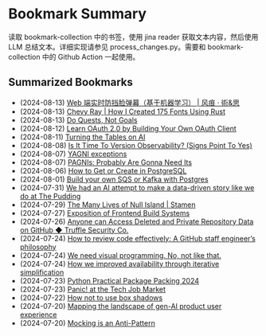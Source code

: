 # Bookmark Summary 
读取 bookmark-collection 中的书签，使用 jina reader 获取文本内容，然后使用 LLM 总结文本。详细实现请参见 process_changes.py。需要和 bookmark-collection 中的 Github Action 一起使用。
    
## Summarized Bookmarks
- (2024-08-13) [Web 端实时防挡脸弹幕（基于机器学习） | 风痕 · 術&思](202408/2024-08-13-web-端实时防挡脸弹幕（基于机器学习）-|-风痕-·-術&思.md)
- (2024-08-13) [Chevy Ray | How I Created 175 Fonts Using Rust](202408/2024-08-13-chevy-ray-|-how-i-created-175-fonts-using-rust.md)
- (2024-08-13) [Do Quests, Not Goals](202408/2024-08-13-do-quests,-not-goals.md)
- (2024-08-12) [Learn OAuth 2.0 by Building Your Own OAuth Client](202408/2024-08-13-learn-oauth-2.0-by-building-your-own-oauth-client.md)
- (2024-08-11) [Turning the Tables on AI](202408/2024-08-13-turning-the-tables-on-ai.md)
- (2024-08-08) [Is It Time To Version Observability? (Signs Point To Yes)](202408/2024-08-13-is-it-time-to-version-observability?-(signs-point-to-yes).md)
- (2024-08-07) [YAGNI exceptions](202408/2024-08-13-yagni-exceptions.md)
- (2024-08-07) [PAGNIs: Probably Are Gonna Need Its](202408/2024-08-13-pagnis:-probably-are-gonna-need-its.md)
- (2024-08-06) [How to Get or Create in PostgreSQL](202408/2024-08-13-how-to-get-or-create-in-postgresql.md)
- (2024-08-01) [Build your own SQS or Kafka with Postgres](202408/2024-08-13-build-your-own-sqs-or-kafka-with-postgres.md)
- (2024-07-31) [We had an AI attempt to make a data-driven story like we do at The Pudding](202408/2024-08-13-we-had-an-ai-attempt-to-make-a-data-driven-story-like-we-do-at-the-pudding.md)
- (2024-07-29) [The Many Lives of Null Island | Stamen](202408/2024-08-13-the-many-lives-of-null-island-|-stamen.md)
- (2024-07-27) [Exposition of Frontend Build Systems](202408/2024-08-13-exposition-of-frontend-build-systems.md)
- (2024-07-26) [Anyone can Access Deleted and Private Repository Data on GitHub ◆ Truffle Security Co.](202408/2024-08-13-anyone-can-access-deleted-and-private-repository-data-on-github-◆-truffle-security-co..md)
- (2024-07-24) [How to review code effectively: A GitHub staff engineer’s philosophy](202408/2024-08-13-how-to-review-code-effectively:-a-github-staff-engineer’s-philosophy.md)
- (2024-07-24) [We need visual programming. No, not like that.](202408/2024-08-13-we-need-visual-programming.-no,-not-like-that..md)
- (2024-07-24) [How we improved availability through iterative simplification](202408/2024-08-13-how-we-improved-availability-through-iterative-simplification.md)
- (2024-07-23) [Python Practical Package Packing 2024](202408/2024-08-13-python-practical-package-packing-2024.md)
- (2024-07-23) [Panic! at the Tech Job Market](202408/2024-08-13-panic!-at-the-tech-job-market.md)
- (2024-07-22) [How not to use box shadows](202408/2024-08-13-how-not-to-use-box-shadows.md)
- (2024-07-20) [Mapping the landscape of gen-AI product user experience](202408/2024-08-13-mapping-the-landscape-of-gen-ai-product-user-experience.md)
- (2024-07-20) [Mocking is an Anti-Pattern](202408/2024-08-13-mocking-is-an-anti-pattern.md)
